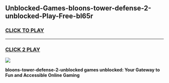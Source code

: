 
## Unblocked-Games-bloons-tower-defense-2-unblocked-Play-Free-bl65r
<h3>
<a href="https://premium76.site?title=bloons-tower-defense-2-unblocked&ref=23A">CLICK TO PLAY</a></h3>
<hr>

<h3>
<a href="https://premium76.site?title=bloons-tower-defense-2-unblocked&ref=23A">CLICK 2 PLAY</a>
  
</h3>

<a href="https://premium76.site?title=bloons-tower-defense-2-unblocked&ref=23A"><img src="https://clearcache.store/games.png"></a>


**bloons-tower-defense-2-unblocked games unblocked: Your Gateway to Fun and Accessible Online Gaming**
